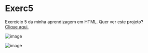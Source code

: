# Exerc5
 Exercício 5 da minha aprendizagem em HTML.
Quer ver este projeto? <a href="https://mariaclara-gs.github.io/Exerc5/" >Clique aqui.</a>

![image](https://user-images.githubusercontent.com/112769791/205454932-97629a99-430e-49a9-98c4-b11b87560916.png)

![image](https://user-images.githubusercontent.com/112769791/205454941-9f454200-5156-430b-b497-cf5c09059da7.png)

